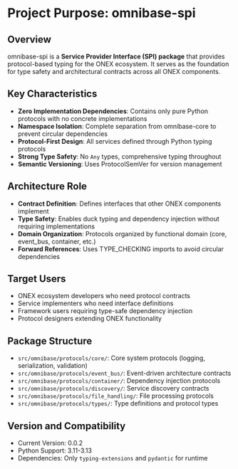 # Project Purpose: omnibase-spi

## Overview
omnibase-spi is a **Service Provider Interface (SPI) package** that provides protocol-based typing for the ONEX ecosystem. It serves as the foundation for type safety and architectural contracts across all ONEX components.

## Key Characteristics
- **Zero Implementation Dependencies**: Contains only pure Python protocols with no concrete implementations
- **Namespace Isolation**: Complete separation from omnibase-core to prevent circular dependencies
- **Protocol-First Design**: All services defined through Python typing protocols
- **Strong Type Safety**: No `Any` types, comprehensive typing throughout
- **Semantic Versioning**: Uses ProtocolSemVer for version management

## Architecture Role
- **Contract Definition**: Defines interfaces that other ONEX components implement
- **Type Safety**: Enables duck typing and dependency injection without requiring implementations
- **Domain Organization**: Protocols organized by functional domain (core, event_bus, container, etc.)
- **Forward References**: Uses TYPE_CHECKING imports to avoid circular dependencies

## Target Users
- ONEX ecosystem developers who need protocol contracts
- Service implementers who need interface definitions
- Framework users requiring type-safe dependency injection
- Protocol designers extending ONEX functionality

## Package Structure
- `src/omnibase/protocols/core/`: Core system protocols (logging, serialization, validation)  
- `src/omnibase/protocols/event_bus/`: Event-driven architecture contracts
- `src/omnibase/protocols/container/`: Dependency injection protocols
- `src/omnibase/protocols/discovery/`: Service discovery contracts
- `src/omnibase/protocols/file_handling/`: File processing protocols
- `src/omnibase/protocols/types/`: Type definitions and protocol types

## Version and Compatibility  
- Current Version: 0.0.2
- Python Support: 3.11-3.13
- Dependencies: Only `typing-extensions` and `pydantic` for runtime

